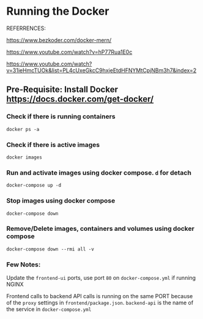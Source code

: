 # Running the Docker

REFERRENCES:

https://www.bezkoder.com/docker-mern/

https://www.youtube.com/watch?v=hP77Rua1E0c

https://www.youtube.com/watch?v=31ieHmcTUOk&list=PL4cUxeGkcC9hxjeEtdHFNYMtCpjNBm3h7&index=2

## Pre-Requisite: Install Docker https://docs.docker.com/get-docker/


### Check if there is running containers

```
docker ps -a
```

### Check if there is active images

```
docker images
```

### Run and activate images using docker compose. `d` for detach

```
docker-compose up -d
```

### Stop images using docker compose

```
docker-compose down
```

### Remove/Delete images, containers and volumes using docker compose

```
docker-compose down --rmi all -v
```

### Few Notes:

Update the `frontend-ui` ports, use port `80` on `docker-compose.yml` if running NGINX

Frontend calls to backend API calls is running on the same PORT because of the `proxy` settings in `frontend/package.json`. `backend-api` is the name of the service in `docker-compose.yml`

